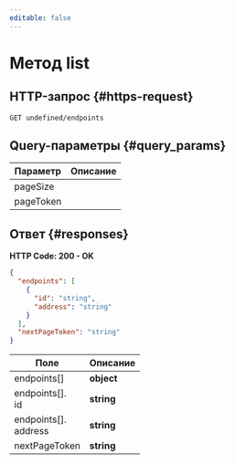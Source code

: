 ```yaml
---
editable: false
---
```


# Метод list

 

 
## HTTP-запрос {#https-request}
```
GET undefined/endpoints
```
 
## Query-параметры {#query_params}
 
Параметр | Описание
--- | ---
pageSize | 
pageToken | 
 
## Ответ {#responses}
**HTTP Code: 200 - OK**

```json 
{
  "endpoints": [
    {
      "id": "string",
      "address": "string"
    }
  ],
  "nextPageToken": "string"
}
```

 
Поле | Описание
--- | ---
endpoints[] | **object**<br>
endpoints[].<br>id | **string**<br>
endpoints[].<br>address | **string**<br>
nextPageToken | **string**<br>